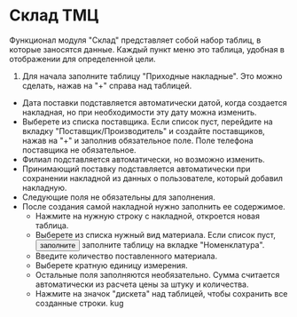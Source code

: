 # Склад ТМЦ

Функционал модуля "Склад" представляет собой набор таблиц, в которые заносятся данные. Каждый пункт меню это таблица, удобная в отображении для определенной цели.   

1. Для начала заполните таблицу "Приходные накладные". Это можно сделать, нажав на "+" справа над таблицей.    
- Дата поставки подставляется автоматически датой, когда создается накладная, но при необходимости эту дату можна изменить.   
- Выберете из списка поставщика. Если список пуст, перейдите на вкладку "Поставщик/Производитель" и создайте поставщиков, нажав на "+" и заполнив обязательное поле. Поле телефона поставщика не обязательное.   
- Филиал подставляется автоматически, но возможно изменить.
- Принимающий поставку подставляется автоматически при сохранении накладной из данных о пользователе, который добавил накладную.
- Следующие поля не обязательны для заполнения.
- После создания самой накладной нужно заполнить ее содержимое.
    - Нажмите на нужную строку с накладной, откроется новая таблица.   
    - Выберете из списка нужный вид материала. Если список пуст, 
    <button class="btn btn-link" onClick="showText()">заполните</button> <a onClick="showText()">заполните </a>таблицу на вкладке "Номенклатура". <div style='display:none' id='myDiv'>Введите название материала, выберите из списка единицу измерения, а так же производителя (заполняется на вкладке "Поставщик/Производитель")</div>
    - Введите количество поставленного материала.
    - Выберете кратную единицу измерения.
    - Остальные поля заполняются необязательно. Сумма считается автоматически из расчета цены за штуку и количества.
    - Нажмите на значок "дискета" над таблицей, чтобы сохранить все созданные строки.
kug

<script>let show = false; let el = document.getElementById('myDiv');  function showText(){show = !show;if(show){el.style.cssText = 'display:block';}else{el.style.cssText = 'display:none'}}</script> 